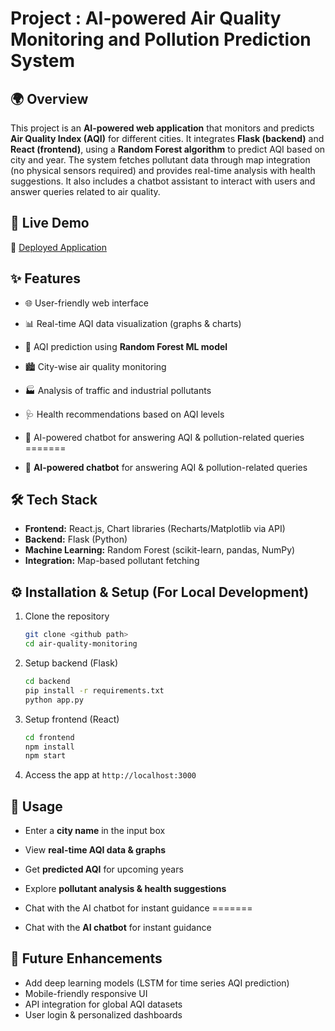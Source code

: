 
# Project : AI-powered Air Quality Monitoring and Pollution Prediction System

## 🌍 Overview


This project is an **AI-powered web application** that monitors and predicts **Air Quality Index (AQI)** for different cities. It integrates **Flask (backend)** and **React (frontend)**, using a **Random Forest algorithm** to predict AQI based on city and year. The system fetches pollutant data through map integration (no physical sensors required) and provides real-time analysis with health suggestions.
It also includes a chatbot assistant to interact with users and answer queries related to air quality.

## 🚀 Live Demo

🔗 [Deployed Application](https://air-quality-prediction-ten.vercel.app)

## ✨ Features

* 🌐 User-friendly web interface
* 📊 Real-time AQI data visualization (graphs & charts)
* 🤖 AQI prediction using **Random Forest ML model**
* 🏙️ City-wise air quality monitoring
* 🏭 Analysis of traffic and industrial pollutants
* 🩺 Health recommendations based on AQI levels

* 💬 AI-powered chatbot for answering AQI & pollution-related queries
=======
* 💬 **AI-powered chatbot** for answering AQI & pollution-related queries


## 🛠 Tech Stack

* **Frontend:** React.js, Chart libraries (Recharts/Matplotlib via API)
* **Backend:** Flask (Python)
* **Machine Learning:** Random Forest (scikit-learn, pandas, NumPy)
* **Integration:** Map-based pollutant fetching

## ⚙️ Installation & Setup (For Local Development)

1. Clone the repository

   ```bash
   git clone <github path>
   cd air-quality-monitoring
   ```
2. Setup backend (Flask)

   ```bash
   cd backend
   pip install -r requirements.txt
   python app.py
   ```
3. Setup frontend (React)

   ```bash
   cd frontend
   npm install
   npm start
   ```
4. Access the app at `http://localhost:3000`

## 📌 Usage

* Enter a **city name** in the input box
* View **real-time AQI data & graphs**
* Get **predicted AQI** for upcoming years
* Explore **pollutant analysis & health suggestions**

* Chat with the AI chatbot for instant guidance
=======
* Chat with the **AI chatbot** for instant guidance


## 🚀 Future Enhancements

* Add deep learning models (LSTM for time series AQI prediction)
* Mobile-friendly responsive UI
* API integration for global AQI datasets
* User login & personalized dashboards


